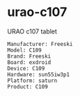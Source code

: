 # urao-c107
URAO c107 tablet

```
Manufacturer: Freeski
Model: C109
Brand: Freeski
Board: exdroid
Device: C109
Hardware: sun55iw3p1
Platform: saturn
Product: C109
```
